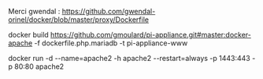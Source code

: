 

Merci gwendal : https://github.com/gwendal-orinel/docker/blob/master/proxy/Dockerfile 



docker build https://github.com/gmoulard/pi-appliance.git#master:docker-apache -f dockerfile.php.mariadb -t pi-appliance-www

docker run -d --name=apache2 -h apache2 --restart=always -p 1443:443 -p 80:80 apache2
